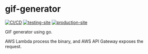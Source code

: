 # gif-generator

[![CI/CD](https://github.com/rdok/gif-generator/workflows/CI/CD/badge.svg)](https://github.com/rdok/gif-generator/actions?query=workflow%3ACI%2FCD)
[![testing-site](https://img.shields.io/badge/testing-grey?style=flat-square&logo=amazon-aws)](https://testing-gif-generator.rdok.co.uk/)
[![production-site](https://img.shields.io/badge/production-blue?style=flat-square&logo=amazon-aws)](https://gif-generator.rdok.co.uk/)

GIF generator using go.

AWS Lambda process the binary, and AWS API Gateway exposes the request.
